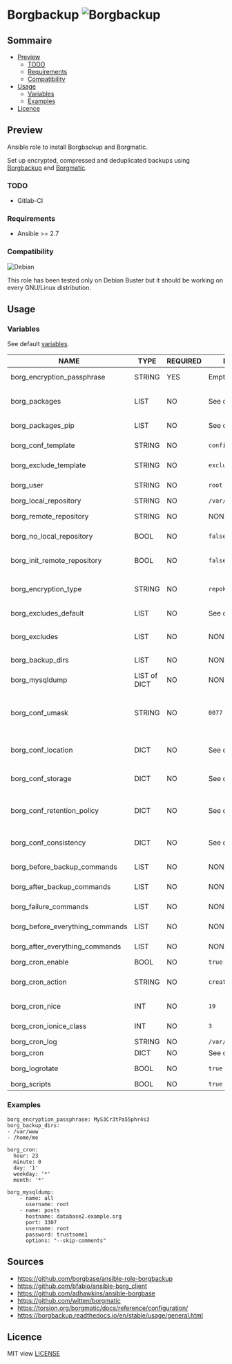 # Borgbackup ![Borgbackup](https://img.shields.io/badge/Ansible-Borgbackup.svg)

## Sommaire
* [Preview](#preview)
  - [TODO](#todo)
  - [Requirements](#requirements)
  - [Compatibility](#compatibility)
* [Usage](#usage)
  - [Variables](#variables)
  - [Examples](#examples)
* [Licence](#licence)

## Preview
Ansible role to install Borgbackup and Borgmatic.

Set up encrypted, compressed and deduplicated backups using [Borgbackup](https://borgbackup.readthedocs.io/en/stable/) and [Borgmatic](https://github.com/witten/borgmatic).

### TODO
- Gitlab-CI

### Requirements
- Ansible >= 2.7

### Compatibility
  ![Debian](https://img.shields.io/badge/Debian-Buster-blue.svg)

This role has been tested only on Debian Buster but it should be working on every GNU/Linux distribution.

## Usage
### Variables

See default [variables](defaults/main.yml).

|NAME|TYPE|REQUIRED|DEFAULT|DESCRIPTION|
|-|-|-|-|-|
|borg_encryption_passphrase|STRING|YES|Empty|Encryption passphrase|
|borg_packages|LIST|NO|See defaults|Required packages installed through local package manager|
|borg_packages_pip|LIST|NO|See defaults|Required packages installed through pip3|
|borg_conf_template|STRING|NO|`config.yaml`|Template used for main config file|
|borg_exclude_template|STRING|NO|`excludes`|Template used for exclude patterns|
|borg_user|STRING|NO|`root`|User used for borgbackups|
|borg_local_repository|STRING|NO|`/var/backups/borg`|Local repository path|
|borg_remote_repository|STRING|NO|NONE|Optional remote repository|
|borg_no_local_repository|BOOL|NO|`false`|Do not init local repository|
|borg_init_remote_repository|BOOL|NO|`false`|Init remote repository (should be set to `true` at first run only)|
|borg_encryption_type|STRING|NO|`repokey-blake2`|Encryption method, see official doc for more|
|borg_excludes_default|LIST|NO|See defaults|Defaults excluded patterns|
|borg_excludes|LIST|NO|NONE|Excludes patterns, merged with `borg_excludes_default`|
|borg_backup_dirs|LIST|NO|NONE|Folders you want to backup|
|borg_mysqldump|LIST of DICT|NO|NONE|MySQL databases, see example below|
|borg_conf_umask|STRING|NO|`0077`|Umask used when executing hooks. Defaults to the umask that borgmatic is run with|
|borg_conf_location|DICT|NO|See defaults|Defaults options for borgmatic `location` configuration section|
|borg_conf_storage|DICT|NO|See defaults|Defaults options for borgmatic `storage` configuration section|
|borg_conf_retention_policy|DICT|NO|See defaults|Defaults options for borgmatic `retention_policy` configuration section|
|borg_conf_consistency|DICT|NO|See defaults|Defaults options for borgmatic `consistency` configuration section|
|borg_before_backup_commands|LIST|NO|NONE|Before backup commands|
|borg_after_backup_commands|LIST|NO|NONE|After backup commands|
|borg_failure_commands|LIST|NO|NONE|Failed backup commands|
|borg_before_everything_commands|LIST|NO|NONE|Before any action commands|
|borg_after_everything_commands|LIST|NO|NONE|After any action commands|
|borg_cron_enable|BOOL|NO|`true`|Enable cron job|
|borg_cron_action|STRING|NO|`create`|Default borgmatic main parameter for cronjob|
|borg_cron_nice|INT|NO|`19`|Nice parameter for cron job|
|borg_cron_ionice_class|INT|NO|`3`|Ionice parameter for cron job|
|borg_cron_log|STRING|NO|`/var/log/borg.log`|Borg log file path|
|borg_cron|DICT|NO|See defaults|Borg cron job startup|
|borg_logrotate|BOOL|NO|`true`|Setup default Borg logrotate conf file|
|borg_scripts|BOOL|NO|`true`|Add extra scripts|

### Examples
```
borg_encryption_passphrase: MyS3Cr3tPa55phr4s3
borg_backup_dirs:
- /var/www
- /home/me

borg_cron:
  hour: 23
  minute: 0
  day: '1'
  weekday: '*'
  month: '*'

borg_mysqldump:
    - name: all
      username: root
    - name: posts
      hostname: database2.example.org
      port: 3307
      username: root
      password: trustsome1
      options: "--skip-comments"
```

## Sources
- https://github.com/borgbase/ansible-role-borgbackup
- https://github.com/bfabio/ansible-borg_client
- https://github.com/adhawkins/ansible-borgbase
- https://github.com/witten/borgmatic
- https://torsion.org/borgmatic/docs/reference/configuration/
- https://borgbackup.readthedocs.io/en/stable/usage/general.html

## Licence
MIT view [LICENSE](LICENSE)

